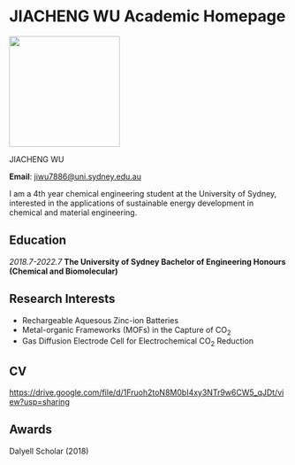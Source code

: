 
# JIACHENG WU Academic Homepage

<img src="https://user-images.githubusercontent.com/95839676/145388605-1c5f8c59-dc64-4346-9b30-1bb5ee4bb83e.jpg" width="200" height="200" />

JIACHENG WU

**Email**: jiwu7886@uni.sydney.edu.au

I am a 4th year chemical engineering student at the University of Sydney, interested in the applications of sustainable energy development in chemical and material engineering.

## Education
*2018.7-2022.7* **The University of Sydney Bachelor of Engineering Honours (Chemical and Biomolecular)**

## Research Interests
- Rechargeable Aquesous Zinc-ion Batteries
- Metal-organic Frameworks (MOFs) in the Capture of CO<sub>2</sub>
- Gas Diffusion Electrode Cell for Electrochemical CO<sub>2</sub> Reduction

## CV
https://drive.google.com/file/d/1Fruoh2toN8M0bI4xy3NTr9w6CW5_qJDt/view?usp=sharing

## Awards
Dalyell Scholar (2018)

